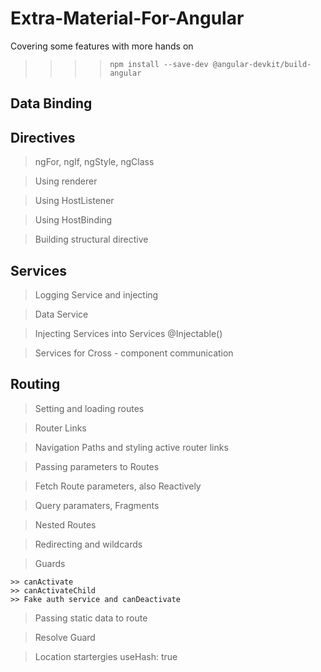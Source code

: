 # Extra-Material-For-Angular
Covering some features with more hands on

>>>> `npm install --save-dev @angular-devkit/build-angular`

## Data Binding
## Directives
> ngFor, ngIf, ngStyle, ngClass

>  Using renderer
  
>  Using HostListener
  
>  Using HostBinding
  
>  Building structural directive

## Services

> Logging Service and injecting

> Data Service
 
> Injecting Services into Services @Injectable()
 
> Services for Cross - component communication

## Routing

> Setting and loading routes

> Router Links

> Navigation Paths and styling active router links

> Passing parameters to Routes

> Fetch Route parameters, also Reactively

> Query paramaters, Fragments

> Nested Routes

> Redirecting and wildcards

> Guards

	>> canActivate
	>> canActivateChild
	>> Fake auth service and canDeactivate

> Passing static data to route

> Resolve Guard

> Location startergies useHash: true
